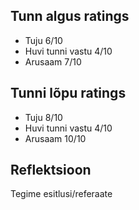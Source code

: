## Tunn algus ratings
* Tuju 6/10
* Huvi tunni vastu 4/10
* Arusaam 7/10

## Tunni lõpu ratings
* Tuju 8/10
* Huvi tunni vastu 4/10
* Arusaam 10/10

## Reflektsioon
Tegime esitlusi/referaate 
